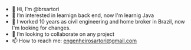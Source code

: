 - 👋 Hi, I’m @brsartori
- 👀 I’m interested in learnign back end, now I'm learnig Java
- 🌱 I worked 10 years as civil engineering and home broker in Brazil, now I'm looking for changes.
- 💞️ I’m looking to collaborate on any project
- 📫 How to reach me: engenheirosartori@gmail.com

<!---
brsartori/brsartori is a ✨ special ✨ repository because its `README.md` (this file) appears on your GitHub profile.
You can click the Preview link to take a look at your changes.
--->
